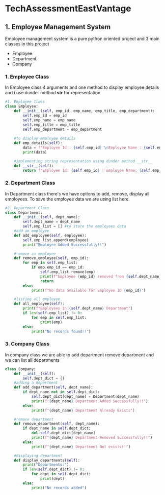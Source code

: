 # TechAssessmentEastVantage
## 1. Employee Management System
Employee management system is a pure python oriented project and 3 main classes in this project
- Employee
- Department
- Company

### 1. Employee Class
In Employee class 4 arguments and one method to display employee details and i use dunder method __str__ for representation
```Python
#1. Employee Class
class Employee:
    def __init__(self, emp_id, emp_name, emp_title, emp_department):
        self.emp_id = emp_id
        self.emp_name = emp_name
        self.emp_title = emp_title
        self.emp_department = emp_department
        
    #to display employee details
    def emp_details(self):
        data = f"Employee Id : {self.emp_id} \nEmployee Name : {self.emp_name} \nEmployee Title : {self.emp_title} \nEmployee Department : {self.emp_department}"
        print(data)

    #implementing string representation using dunder method __str__
    def __str__(self):
        return f"Employee Id: {self.emp_id} | Employee Name: {self.emp_name}"
```
### 2. Department Class
In Department class there's we have options to add, remove, display all employees. To save the employee data we are using list here.
```python
#2. Department Class
class Department:
    def __init__(self, dept_name):
        self.dept_name = dept_name
        self.emp_list = [] #to store the employees data
    #add an employee
    def add_employee(self, employee):
        self.emp_list.append(employee)
        print("Employee Added Successfully!!")

    #remove an employee
    def remove_employee(self, emp_id):
        for emp in self.emp_list:
            if emp.emp_id == emp_id:
                self.emp_list.remove(emp)
                print(f"Employee {emp_id} removed from {self.dept_name} Department")
                return
        else:
            print(f"No data available for Employee ID {emp_id}")

    #listing all employee
    def all_employee(self):
        print(f"Employees in {self.dept_name} Department")
        if len(self.emp_list) != 0:
            for emp in self.emp_list:
                print(emp)
        else:
            print("No records found!!")
```

### 3. Company Class
In company class we are able to add department remove department and we can list all departments
```python
class Company:
    def __init__(self):
        self.dept_dict = {}
    #adding a department
    def add_department(self, dept_name):
        if dept_name not in self.dept_dict:
            self.dept_dict[dept_name] = Department(dept_name)
            print(f"{dept_name} Department Added Successfully!!")
        else:
            print(f"{dept_name} Department Already Exists")

    #remove department
    def remove_department(self, dept_name):
        if dept_name in self.dept_dict:
            del self.dept_dict[dept_name]
            print(f"{dept_name} Department Removed Successfully!!")
        else:
            print(f"{dept_name} Department Not exists!!")

    #displaying department
    def display_departments(self):
        print("Departments:")
        if len(self.dept_dict) != 0:
            for dept in self.dept_dict:
                print(dept)
        else:
            print("No records added")
```
